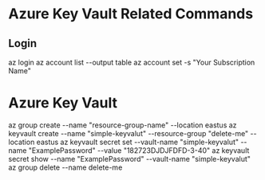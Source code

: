 # Azure Key Vault Related Commands

## Login 

az login
az account list --output table
az account set -s "Your Subscription Name"

# Azure Key Vault 

az group create --name "resource-group-name" --location eastus
az keyvault create --name "simple-keyvalut" --resource-group "delete-me" --location eastus
az keyvault secret set --vault-name "simple-keyvalut" --name "ExamplePassword" --value "182723DJDJFDFD-3-40"
az keyvault secret show --name "ExamplePassword" --vault-name "simple-keyvalut"
az group delete --name delete-me
